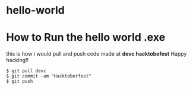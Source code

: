 # hello-world


# How to Run the hello world .exe

this is how i would pull and push code made at **devc hacktobefest**
Happy hacking!!

```
$ git pull devc
$ git commit -am "Hacktoberfest"
$ git push

```
